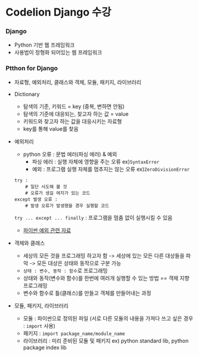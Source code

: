 # Codelion Django 수강

### Django
- Python 기반 웹 프레임워크
- 사용법이 정형화 되어있는 웹 프레임워크

### Ptthon for Django
- 자료형, 예외처리, 클래스와 객체, 모듈, 패키지, 라이브러리

- Dictionary
    - 탐색의 기준, 키워드 = key (중복, 변하면 안됨)
    - 탐색의 기준에 대응되는, 찾고자 하는 값 = value
    - 키워드와 찾고자 하는 값을 대응시키는 자료형
    - key를 통해 value를 찾음

- 예외처리
    - python 오류 : 문법 에러(파싱 에러) & 예외
        - 파싱 에러 : 실행 자체에 영향을 주는 오류 ex)```SyntaxError```
        - 예외 : 프로그램 실행 자체를 멈추지는 않는 오류 ex)```ZeroDivisionError```
    ```
    try :
        # 일단 시도해 볼 것
        # 오류가 생길 여지가 있는 코드
    except 발생 오류 :
        # 발생 오류가 발생했을 경우 실행할 코드
    ```
    ```try ... except ... finally``` : 프로그램을 멈춤 없이 실행시킬 수 있음
    - [파이썬 예외 관련 자료](https://docs.python.org/ko/3/tutorial/errors.html)

- 객체와 클래스
    - 세상의 모든 것을 프로그래밍 하고자 함 -> 세상에 있는 모든 다른 대상들을 파악 -> 모든 대상은 상태와 동작으로 구분 가능
    - ```상태 : 변수, 동작 : 함수```로 프로그래밍 
    - 상태와 동작(변수와 함수)를 한번에 여러개 실행할 수 있는 방법 == 객체 지향 프로그래밍
    - 변수와 함수로 틀(클래스)를 만들고 객체를 만들어내는 과정

- 모듈, 패키지, 라이브러리
    - 모듈 : 파이썬으로 정의된 파일 (서로 다른 모듈의 내용을 가져다 쓰고 싶은 경우 : ```import``` 사용)
    - 패키지 : ```import package_name/module_name```
    - 라이브러리 : 미리 준비된 모듈 및 패키지 ex) python standard lib, python package index lib
    
